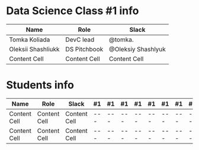 # Data Science Class #1 info

Name               | Role         | Slack             |
-------------------|--------------|-------------------|
Tomka Koliada      | DevC lead    |@tomka.            |
Oleksii Shashliukk | DS Pitchbook |@Oleksiy Shashlyuk |
Content Cell       | Content Cell |Content Cell       |

# Students info

Name            | Role         | Slack       |#1 |#1 |#1 |#1 |#1 |#1 |#1 |#1 |#1 |#1 |#1 |#1 |#1 |#1 |
----------------|--------------|-------------|---|---|---|---|---|---|---|---|---|---|---|---|---|---|
Content Cell    | Content Cell |Content Cell |---|---|---|---|---|---|---|---|---|---|---|---|---|---|
Content Cell    | Content Cell |Content Cell |---|---|---|---|---|---|---|---|---|---|---|---|---|---|
